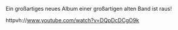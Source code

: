 <html><body><p>Ein großartiges neues Album einer großartigen alten Band ist raus!

httpvh://www.youtube.com/watch?v=DQpDcDCgO9k</p></body></html>